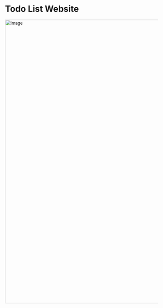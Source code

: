 <h1>Todo List Website</h1>

<img width="935" alt="image" src="https://github.com/sagarb2003/Todo-List/assets/99736036/179bebe5-b439-4507-b39b-9ddd67602a40">

